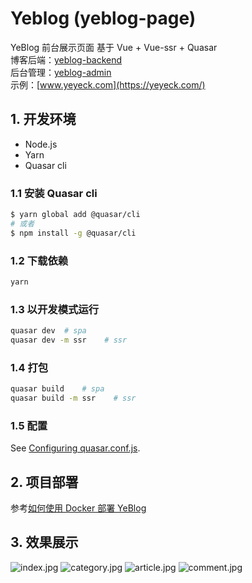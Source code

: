 # Yeblog (yeblog-page)

YeBlog 前台展示页面 基于 Vue + Vue-ssr + Quasar  
博客后端：[yeblog-backend](https://github.com/yeyeck/yeblog-backend)  
后台管理：[yeblog-admin](https://github.com/yeyeck/yeblog-admin)  
示例：[www.yeyeck.com](https://yeyeck.com/)  

## 1. 开发环境
- Node.js
- Yarn
- Quasar cli
### 1.1 安装 Quasar cli
```bash
$ yarn global add @quasar/cli
# 或者
$ npm install -g @quasar/cli
```
### 1.2 下载依赖
```bash
yarn
```
### 1.3 以开发模式运行
```bash
quasar dev  # spa
quasar dev -m ssr    # ssr
```
### 1.4 打包
```bash
quasar build    # spa
quasar build -m ssr    # ssr
```
### 1.5 配置
See [Configuring quasar.conf.js](https://quasar.dev/quasar-cli/quasar-conf-js).

## 2. 项目部署
参考[如何使用 Docker 部署 YeBlog](https://yeyeck.com/article/4)
## 3. 效果展示
![index.jpg](https://github.com/yeyeck/yeblog-web/tree/master/demo/index.jpg)
![category.jpg](https://github.com/yeyeck/yeblog-web/tree/master/demo/category.jpg)
![article.jpg](https://github.com/yeyeck/yeblog-web/tree/master/demo/article.jpg)
![comment.jpg](https://github.com/yeyeck/yeblog-web/tree/master/demo/comment.jpg)
